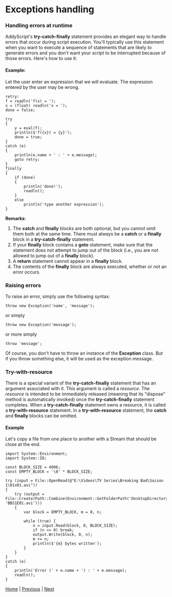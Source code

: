 # Exceptions handling

### Handling errors at runtime

AddyScript's **try-catch-finally** statement provides an elegant way to handle errors that occur during script execution. You'll typically use this statement when you want to execute a sequence of statements that are likely to generate errors and you don't want your script to be interrupted because of those errors. Here's how to use it:

#### Example:

Let the user enter an expression that we will evaluate. The expression entered by the user may be wrong.

```JS
retry:
f = readln('f(x) = ');
x = (float) readln('x = ');
done = false;

try
{
    y = eval(f);
    println($'f({x}) = {y}');
    done = true;
}
catch (e)
{
    println(e.name + ' : ' + e.message);
    goto retry;
}
finally
{
    if (done)
    {
        println('done!');
        readln();
    }
    else
        println('type another expression');
}
```

**Remarks**:

1. The **catch** and **finally** blocks are both optional, but you cannot omit them both at the same time. There must always be a **catch** or a **finally** block in a **try-catch-finally** statement.
2. If your **finally** block contains a **goto** statement, make sure that the statement does not attempt to jump out of the block (i.e., you are not allowed to jump out of a **finally** block).
3. A **return** statement cannot appear in a **finally** block.
4. The contents of the **finally** block are always executed, whether or not an error occurs.

### Raising errors

To raise an error, simply use the following syntax:

`throw new Exception('name', 'message');`

or simply

`throw new Exception('message');`

or more simply

`throw 'message';`

Of course, you don't have to throw an instance of the **Exception** class. But if you throw something else, it will be used as the exception message.

### Try-with-resource

There is a special variant of the **try-catch-finally** statement that has an argument associated with it. This argument is called a _resource_. The _resource_ is intended to be immediately released (meaning that its "dispose" method is automatically invoked) once the **try-catch-finally** statement completes. When a **try-catch-finally** statement owns a resource, it is called a **try-with-resource** statement. In a **try-with-resource** statement, the **catch** and **finally** blocks can be omitted.

#### Example

Let's copy a file from one place to another with a Stream that should be close at the end.

```JS
import System::Environment;
import System::IO;

const BLOCK_SIZE = 4096;
const EMPTY_BLOCK = '\0' * BLOCK_SIZE;

try (input = File::OpenRead(@"E:\Videos\TV Series\Breaking Bad\Saison 1\01x01.avi"))
{
    try (output = File::Create(Path::Combine(Environment::GetFolderPath('DesktopDirectory'), 'BBS1E01.avi')))
    {
        var block = EMPTY_BLOCK, m = 0, n;
        
        while (true) {
            n = input.Read(block, 0, BLOCK_SIZE);
            if (n <= 0) break;
            output.Write(block, 0, n);
            m += n;
            println($'{m} bytes written');
        }
    }
}
catch (e)
{
    println('Error (' + e.name + ') : ' + e.message);
    readln();
}
```

[Home](README.md) | [Previous](interop.md) | [Next](grammar.md)